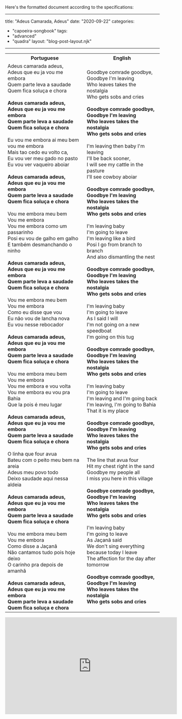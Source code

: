 Here's the formatted document according to the specifications:

---
title: "Adeus Camarada, Adeus"
date: "2020-09-22"
categories: 
  - "capoeira-songbook"
tags: 
  - "advanced"
  - "quadra"
layout: "blog-post-layout.njk"
---

<table class="capoeira-table">
    <tr class="header-row">
        <th>Portuguese</th>
        <th>English</th>
    </tr>
    <tr>
        <td>
            Adeus camarada adeus,<br>
            Adeus que eu ja vou me embora<br>
            Quem parte leva a saudade<br>
            Quem fica soluça e chora<br>
            <br>
            <strong>Adeus camarada adeus,<br>
            Adeus que eu ja vou me embora<br>
            Quem parte leva a saudade<br>
            Quem fica soluça e chora</strong><br>
            <br>
            Eu vou me embora ai meu bem vou me embora<br>
            Mais tao cedo eu volto ca,<br>
            Eu vou ver meu gado no pasto<br>
            Eu vou ver vaqueiro aboiar<br>
            <br>
            <strong>Adeus camarada adeus,<br>
            Adeus que eu ja vou me embora<br>
            Quem parte leva a saudade<br>
            Quem fica soluça e chora</strong><br>
            <br>
            Vou me embora meu bem<br>
            Vou me embora<br>
            Vou me embora como um passarinho<br>
            Posi eu vou de galho em galho<br>
            E também desmanchando o ninho<br>
            <br>
            <strong>Adeus camarada adeus,<br>
            Adeus que eu ja vou me embora<br>
            Quem parte leva a saudade<br>
            Quem fica soluça e chora</strong><br>
            <br>
            Vou me embora meu bem<br>
            Vou me embora<br>
            Como eu disse que vou<br>
            Eu não vou de lancha nova<br>
            Eu vou nesse rebocador<br>
            <br>
            <strong>Adeus camarada adeus,<br>
            Adeus que eu ja vou me embora<br>
            Quem parte leva a saudade<br>
            Quem fica soluça e chora</strong><br>
            <br>
            Vou me embora meu bem<br>
            Vou me embora<br>
            Vou me embora e vou volta<br>
            Vou me embora eu vou pra Bahia<br>
            Que la pois é meu lugar<br>
            <br>
            <strong>Adeus camarada adeus,<br>
            Adeus que eu ja vou me embora<br>
            Quem parte leva a saudade<br>
            Quem fica soluça e chora</strong><br>
            <br>
            O linha que four avua<br>
            Bateu com o peito meu bem na areia<br>
            Adeus meu povo todo<br>
            Deixo saudade aqui nessa aldeia<br>
            <br>
            <strong>Adeus camarada adeus,<br>
            Adeus que eu ja vou me embora<br>
            Quem parte leva a saudade<br>
            Quem fica soluça e chora</strong><br>
            <br>
            Vou me embora meu bem<br>
            Vou me embora<br>
            Como disse a Jaçanã<br>
            Não cantamos tudo pois hoje deixo<br>
            O carinho pra depois de amanhã<br>
            <br>
            <strong>Adeus camarada adeus,<br>
            Adeus que eu ja vou me embora<br>
            Quem parte leva a saudade<br>
            Quem fica soluça e chora</strong>
        </td>
        <td>
            Goodbye comrade goodbye,<br>
            Goodbye I'm leaving<br>
            Who leaves takes the nostalgia<br>
            Who gets sobs and cries<br>
            <br>
            <strong>Goodbye comrade goodbye,<br>
            Goodbye I'm leaving<br>
            Who leaves takes the nostalgia<br>
            Who gets sobs and cries</strong><br>
            <br>
            I'm leaving then baby I'm leaving<br>
            I'll be back sooner,<br>
            I will see my cattle in the pasture<br>
            I'll see cowboy aboiar<br>
            <br>
            <strong>Goodbye comrade goodbye,<br>
            Goodbye I'm leaving<br>
            Who leaves takes the nostalgia<br>
            Who gets sobs and cries</strong><br>
            <br>
            I'm leaving baby<br>
            I'm going to leave<br>
            I'm leaving like a bird<br>
            Posi I go from branch to branch<br>
            And also dismantling the nest<br>
            <br>
            <strong>Goodbye comrade goodbye,<br>
            Goodbye I'm leaving<br>
            Who leaves takes the nostalgia<br>
            Who gets sobs and cries</strong><br>
            <br>
            I'm leaving baby<br>
            I'm going to leave<br>
            As I said I will<br>
            I'm not going on a new speedboat<br>
            I'm going on this tug<br>
            <br>
            <strong>Goodbye comrade goodbye,<br>
            Goodbye I'm leaving<br>
            Who leaves takes the nostalgia<br>
            Who gets sobs and cries</strong><br>
            <br>
            I'm leaving baby<br>
            I'm going to leave<br>
            I'm leaving and I'm going back<br>
            I'm leaving, I'm going to Bahia<br>
            That it is my place<br>
            <br>
            <strong>Goodbye comrade goodbye,<br>
            Goodbye I'm leaving<br>
            Who leaves takes the nostalgia<br>
            Who gets sobs and cries</strong><br>
            <br>
            The line that avua four<br>
            Hit my chest right in the sand<br>
            Goodbye my people all<br>
            I miss you here in this village<br>
            <br>
            <strong>Goodbye comrade goodbye,<br>
            Goodbye I'm leaving<br>
            Who leaves takes the nostalgia<br>
            Who gets sobs and cries</strong><br>
            <br>
            I'm leaving baby<br>
            I'm going to leave<br>
            As Jaçanã said<br>
            We don't sing everything because today I leave<br>
            The affection for the day after tomorrow<br>
            <br>
            <strong>Goodbye comrade goodbye,<br>
            Goodbye I'm leaving<br>
            Who leaves takes the nostalgia<br>
            Who gets sobs and cries</strong>
        </td>
    </tr>
</table>

<iframe width="560" height="315" src="https://www.youtube.com/embed/nRUd7aAdz2c" title="YouTube video player" frameborder="0" allow="accelerometer; autoplay; clipboard-write; encrypted-media; gyroscope; picture-in-picture" allowfullscreen></iframe>